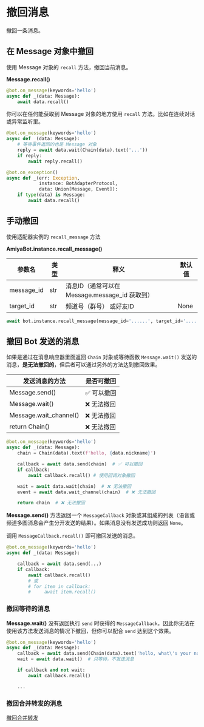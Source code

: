 # 撤回消息

撤回一条消息。

## 在 Message 对象中撤回

使用 Message 对象的 `recall` 方法，撤回当前消息。

**Message.recall()**

```python {3}
@bot.on_message(keywords='hello')
async def _(data: Message):
    await data.recall()
```

你可以在任何能获取到 Message 对象的地方使用 `recall` 方法。比如在连续对话或异常监听里。

```python {6}
@bot.on_message(keywords='hello')
async def _(data: Message):
    # 等待事件返回的也是 Message 对象
    reply = await data.wait(Chain(data).text('...'))
    if reply:
        await reply.recall()
```

```python {6}
@bot.on_exception()
async def _(err: Exception,
            instance: BotAdapterProtocol,
            data: Union[Message, Event]):
    if type(data) is Message:
        await data.recall()
```

## 手动撤回

使用适配器实例的 `recall_message` 方法

**AmiyaBot.instance.recall_message()**

| 参数名        | 类型  | 释义                                 | 默认值  |
|------------|-----|------------------------------------|------|
| message_id | str | 消息ID（通常可以在 Message.message_id 获取到） |      |
| target_id  | str | 频道号（群号） 或好友ID                      | None |

```python
await bot.instance.recall_message(message_id='......', target_id='......')
```

## 撤回 Bot 发送的消息

如果是通过在消息响应器里面返回 `Chain` 对象或等待函数 `Message.wait()` 发送的消息，**是无法撤回的**，但后者可以通过另外的方法达到撤回效果。

| 发送消息的方法                | 是否可撤回  |
|------------------------|--------|
| Message.send()         | ✅ 可以撤回 |
| Message.wait()         | ❌ 无法撤回 |
| Message.wait_channel() | ❌ 无法撤回 |
| return Chain()         | ❌ 无法撤回 |

```python
@bot.on_message(keywords='hello')
async def _(data: Message):
    chain = Chain(data).text(f'hello, {data.nickname}')

    callback = await data.send(chain)  # ✅ 可以撤回
    if callback:
        await callback.recall() # 使用回调对象撤回

    wait = await data.wait(chain)  # ❌ 无法撤回
    event = await data.wait_channel(chain)  # ❌ 无法撤回

    return chain  # ❌ 无法撤回
```

**Message.send()** 方法返回一个 `MessageCallback`
对象或其组成的列表（语音或频道多图消息会产生分开发送的结果）。如果消息没有发送成功则返回 `None`。

调用 `MessageCallback.recall()` 即可撤回发送的消息。

```python {6}
@bot.on_message(keywords='hello')
async def _(data: Message):

    callback = await data.send(...)
    if callback:
        await callback.recall()
        # 或
        # for item in callback:
        #     await item.recall()
```

### 撤回等待的消息

**Message.wait()** 没有返回执行 `send` 时获得的 `MessageCallback`，因此你无法在使用该方法发送消息的情况下撤回，但你可以配合
`send` 达到这个效果。

```python {3,4}
@bot.on_message(keywords='hello')
async def _(data: Message):
    callback = await data.send(Chain(data).text('hello, what\'s your name?'))  # 使用 send 方法代替 wait 发送消息
    wait = await data.wait()  # 只等待，不发送消息

    if callback and not wait:
        await callback.recall()

    ...
```

### 撤回合并转发的消息

[撤回合并转发](/develop/basic/chainBuild/forward.html#发送-撤回)
